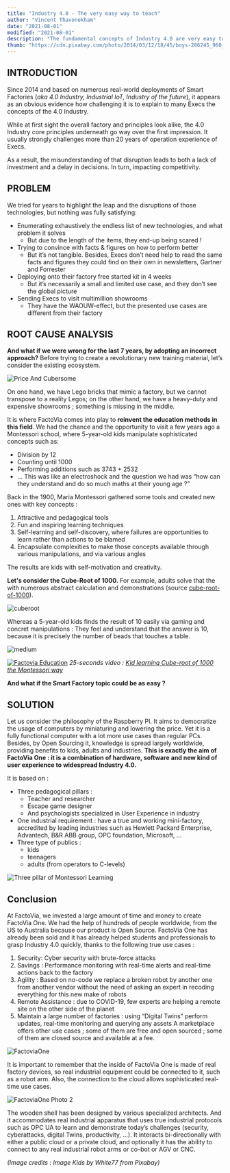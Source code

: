 ```yaml
---
title: "Industry 4.0 - The very easy way to teach"
author: "Vincent Thavonekham"
date: "2021-08-01"
modified: "2021-08-01"
description: "The fundamental concepts of Industry 4.0 are very easy to teach when you do it the right way."
thumb: "https://cdn.pixabay.com/photo/2014/03/12/18/45/boys-286245_960_720.jpg"
---
```


## INTRODUCTION

Since 2014 and based on numerous real-world deployments of Smart Factories (_aka 4.0 Industry, Industrial IoT, Industry of the future_), it appears as an obvious evidence how challenging it is to explain to many Execs the concepts of the 4.0 Industry.

While at first sight the overall factory and principles look alike, the 4.0 Industry core principles underneath go way over the first impression. It usually strongly challenges more than 20 years of operation experience of Execs.

As a result, the misunderstanding of that disruption leads to both a lack of investment and a delay in decisions. In turn, impacting competitivity.


## PROBLEM

We tried for years to highlight the leap and the disruptions of those technologies, but nothing was fully satisfying:
- Enumerating exhaustively the endless list of new technologies, and what problem it solves
  - But due to the length of the items, they end-up being scared !
- Trying to convince with facts & figures on how to perform better
  - But it’s not tangible. Besides, Execs don’t need help to read the same facts and figures they could find on their own in newsletters, Gartner and Forrester
- Deploying onto their factory free started kit in 4 weeks
  - But it’s necessarily a small and limited use case, and they don’t see the global picture
- Sending Execs to visit multimillion showrooms
  - They have the WAOUW-effect, but the presented use cases are different from their factory


## ROOT CAUSE ANALYSIS

**And what if we were wrong for the last 7 years, by adopting an incorrect approach?**
Before trying to create a revolutionary new training material, let’s consider the existing ecosystem.

![Price And Cubersome](https://blobfactoviacommonsrc.blob.core.windows.net/assets/factovia/educationdraft/priceCumbersome.jpg)

On one hand, we have Lego bricks that mimic a factory, but we cannot transpose to a reality Legos; 
on the other hand, we have a heavy-duty and expensive showrooms ; something is missing in the middle.

It is where FactoVia comes into play to **reinvent the education methods in this field**. We had the chance and the opportunity to visit a few years ago a Montessori school, where 5-year-old kids manipulate sophisticated concepts such as:
- Division by 12
- Counting until 1000
- Performing additions such as 3743 + 2532
- …
This was like an electroshock and the question we had was “how can they understand and do so much maths at their young age ?”

Back in the 1900, Maria Montessori gathered some tools and created new ones with key concepts : 
1. Attractive and pedagogical tools
2. Fun and inspiring learning techniques
3. Self-learning and self-discovery, where failures are opportunities to learn rather than actions to be blamed
4. Encapsulate complexities to make those concepts available through various manipulations, and via various angles

The results are kids with self-motivation and creativity.

**Let's consider the Cube-Root of 1000.**
For example, adults solve that the with numerous abstract calculation and demonstrations (source [cube-root-of-1000](https://www.cuemath.com/algebra/cube-root-of-1000)).

![cuberoot](https://blobfactoviacommonsrc.blob.core.windows.net/assets/factovia/educationdraft/cuberoot.jpg)

Whereas a 5-year-old kids finds the result of 10 easily via gaming and concret manipulations : They feel and understand that the answer is 10, because it is precisely the number of beads that touches a table.

![medium](https://blobfactoviacommonsrc.blob.core.windows.net/assets/factovia/educationdraft/cube2d.jpg)

[![Factovia Education](http://img.youtube.com/vi/Uc5gQKQkjYg/0.jpg)](https://youtu.be/Uc5gQKQkjYg "Factovia Education")
        _25-seconds video : [Kid learning Cube-root of 1000 the Montessori way](https://youtu.be/Uc5gQKQkjYg)_

**And what if the Smart Factory topic could be as easy ?**

## SOLUTION

Let us consider the philosophy of the Raspberry PI. It aims to democratize the usage of computers by miniaturing and lowering the price. Yet it is a fully functional computer with a lot more use cases than regular PCs. Besides, by Open Sourcing it, knowledge is spread largely worldwide, providing benefits to kids, adults and industries.
**This is exactly the aim of FactoVia One : it is a combination of hardware, software and new kind of user experience to widespread Industry 4.0.**

It is based on :
- Three pedagogical pillars : 
  - Teacher and researcher
  - Escape game designer 
  - And psychologists specialized in User Experience in industry
- One industrial requirement : have a true and working mini-factory, accredited by leading industries such as Hewlett Packard Enterprise, Advantech, B&R ABB group, OPC foundation, Microsoft, …
- Three type of publics : 
  - kids
  - teenagers
  - adults (from operators to C-levels)

![Three pillar of Montessori Learning](https://blobfactoviacommonsrc.blob.core.windows.net/assets/factovia/educationdraft/pillars.jpg)

## Conclusion

At FactoVia, we invested a large amount of time and money to create FactoVia One. We had the help of hundreds of people worldwide, from the US to Australia because our product is Open Source.
FactoVia One has already been sold and it has already helped students and professionals to grasp Industry 4.0 quickly, thanks to the following true use cases :
1. Security: Cyber security with brute-force attacks
2. Savings : Performance monitoring with real-time alerts and real-time actions back to the factory
3. Agility : Based on no-code we replace a broken robot by another one from another vendor without the need of asking an expert in recoding everything for this new make of robots
4. Remote Assistance : due to COVID-19, few experts are helping a remote site on the other side of the planet
5. Maintain a large number of factories : using “Digital Twins” perform updates, real-time monitoring and querying any assets
A marketplace offers other use cases ; some of them are free and open sourced ; some of them are closed source and available at a fee.

![FactoviaOne](https://blobfactoviacommonsrc.blob.core.windows.net/assets/factovia/educationdraft/maquette1.jpg)

It is important to remember that the inside of FactoVia One is made of real factory devices, so real industrial equipment could be connected to it, such as a robot arm. Also, the connection to the cloud allows sophisticated real-time use cases.

![FactoviaOne Photo 2](https://blobfactoviacommonsrc.blob.core.windows.net/assets/factovia/educationdraft/maquette2.jpg)

The wooden shell has been designed by various specialized architects. And it accommodates real industrial apparatus that uses true industrial protocols such as OPC UA to learn and demonstrate today’s challenges (security, cyberattacks, digital Twins, productivity, …). It interacts bi-directionally with either a public cloud or a private cloud, and optionally it has the ability to connect to any real industrial robot arms or co-bot or AGV or CNC.

*(Image credits : Image Kids by White77 from Pixabay)*